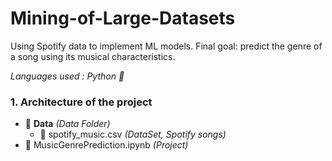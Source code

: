 # Mining-of-Large-Datasets
Using Spotify data to implement ML models. Final goal: predict the genre of a song using its musical characteristics.

<i>Languages used : Python :snake:</i>

### 1. Architecture of the project 
- :file_folder: <b>Data</b> <i>(Data Folder)</i> 
  - :floppy_disk: spotify_music.csv <i>(DataSet, Spotify songs)</i>
- :ledger: MusicGenrePrediction.ipynb <i>(Project)</i>
